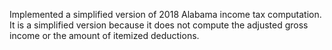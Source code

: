 Implemented a simplified version of 2018 Alabama income tax computation. It is a simplified version because it does not compute the adjusted gross income or the amount of itemized deductions. 
